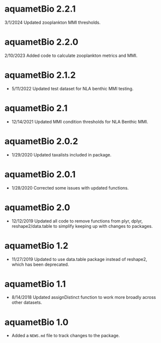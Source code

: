 # aquametBio 2.2.1

3/1/2024 Updated zooplankton MMI thresholds.

# aquametBio 2.2.0

2/10/2023 Added code to calculate zooplankton metrics and MMI.

# aquametBio 2.1.2

* 5/11/2022 Updated test dataset for NLA benthic MMI testing.

# aquametBio 2.1

* 12/14/2021 Updated MMI condition thresholds for NLA Benthic MMI.

# aquametBio 2.0.2

* 1/29/2020 Updated taxalists included in package.

# aquametBio 2.0.1

* 1/28/2020 Corrected some issues with updated functions.

# aquametBio 2.0

* 12/12/2019 Updated all code to remove functions from plyr, dplyr, reshape2/data.table to simplify 
keeping up with changes to packages.

# aquametBio 1.2

* 11/27/2019 Updated to use data.table package instead of reshape2, which has been deprecated.

# aquametBio 1.1 

* 8/14/2018 Updated assignDistinct function to work more broadly across
        other datasets. 

# aquametBio 1.0

* Added a `NEWS.md` file to track changes to the package.


